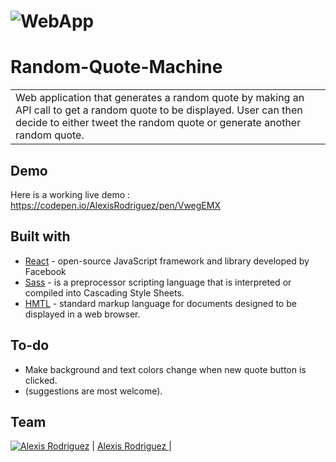 # ![WebApp](https://github.com/Alexisrsz/Random-Quote-Machine/blob/main/images/Full%201080.png)
# Random-Quote-Machine
<table>
<tr>
<td>
  Web application that generates a random quote by making an API call to get a random quote to be displayed. User can then decide to either tweet the random quote or generate another random quote.
</td>
</tr>
</table>


## Demo
Here is a working live demo :  https://codepen.io/AlexisRodriguez/pen/VwegEMX

## Built with 

- [React](https://reactjs.org/) - open-source JavaScript framework and library developed by Facebook
- [Sass](https://sass-lang.com/) - is a preprocessor scripting language that is interpreted or compiled into Cascading Style Sheets.
- [HMTL](https://www.w3schools.com/html/) - standard markup language for documents designed to be displayed in a web browser.


## To-do
- Make background and text colors change when new quote button is clicked.
- (suggestions are most welcome).

## Team

[![Alexis Rodriguez](https://avatars.githubusercontent.com/u/24196227?v=4)](https://github.com/Alexisrsz)  | 
[Alexis Rodriguez ](https://github.com/Alexisrsz)  |
